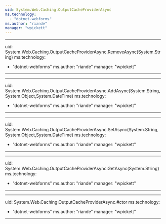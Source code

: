```yaml
---
uid: System.Web.Caching.OutputCacheProviderAsync
ms.technology: 
  - "dotnet-webforms"
ms.author: "riande"
manager: "wpickett"
---
```


---
uid: System.Web.Caching.OutputCacheProviderAsync.RemoveAsync(System.String)
ms.technology: 
  - "dotnet-webforms"
ms.author: "riande"
manager: "wpickett"
---

---
uid: System.Web.Caching.OutputCacheProviderAsync.AddAsync(System.String,System.Object,System.DateTime)
ms.technology: 
  - "dotnet-webforms"
ms.author: "riande"
manager: "wpickett"
---

---
uid: System.Web.Caching.OutputCacheProviderAsync.SetAsync(System.String,System.Object,System.DateTime)
ms.technology: 
  - "dotnet-webforms"
ms.author: "riande"
manager: "wpickett"
---

---
uid: System.Web.Caching.OutputCacheProviderAsync.GetAsync(System.String)
ms.technology: 
  - "dotnet-webforms"
ms.author: "riande"
manager: "wpickett"
---

---
uid: System.Web.Caching.OutputCacheProviderAsync.#ctor
ms.technology: 
  - "dotnet-webforms"
ms.author: "riande"
manager: "wpickett"
---
